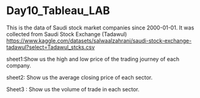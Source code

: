 # Day10_Tableau_LAB


This is the data of Saudi stock market companies since 2000-01-01. It was collected from Saudi Stock Exchange (Tadawul) 
https://www.kaggle.com/datasets/salwaalzahrani/saudi-stock-exchange-tadawul?select=Tadawul_stcks.csv

sheet1:Show us the high and low price of the trading journey of each company.

sheet2: Show us the average closing price of each sector.

Sheet3 : Show us the volume of trade in each sector.
